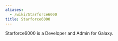 ```yaml
---
aliases:
  - /wiki/Starforce6000
title: Starforce6000
---
```


Starforce6000 is a Developer and Admin for Galaxy.
